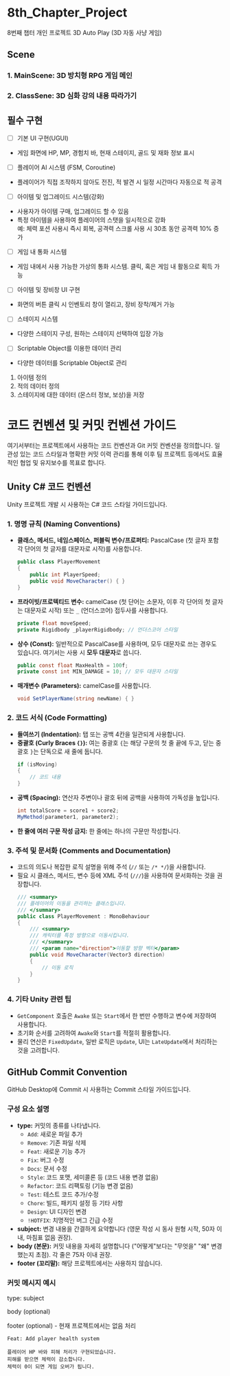 # 8th_Chapter_Project
8번째 챕터 개인 프로젝트
3D Auto Play (3D 자동 사냥 게임)

## Scene
### 1. MainScene: 3D 방치형 RPG 게임 메인
### 2. ClassSene: 3D 심화 강의 내용 따라가기

## 필수 구현

- [ ] 기본 UI 구현(UGUI)    
+ 게임 화면에 HP, MP, 경험치 바, 현재 스테이지, 골드 및 재화 정보 표시   
   
- [ ] 플레이어 AI 시스템 (FSM, Coroutine)
+ 플레이어가 직접 조작하지 않아도 전진, 적 발견 시 일정 시간마다 자동으로 적 공격   
   
- [ ] 아이템 및 업그레이드 시스템(강화)   
+ 사용자가 아이템 구매, 업그레이드 할 수 있음   
+ 특정 아이템을 사용하여 플레이어의 스탯을 일시적으로 강화   
   예: 체력 포션 사용시 즉시 회복, 공격력 스크롤 사용 시 30초 동안 공격력 10% 증가   
   
- [ ] 게임 내 통화 시스템   
+ 게임 내에서 사용 가능한 가상의 통화 시스템. 클릭, 혹은 게임 내 활동으로 획득 가능   
    
- [ ] 아이템 및 장비창 UI 구현   
+ 화면의 버튼 클릭 시 인벤토리 창이 열리고, 장비 장착/제거 가능   
   
- [ ] 스테이지 시스템   
+ 다양한 스테이지 구성, 원하는 스테이지 선택하여 입장 가능

- [ ] Scriptable Object를 이용한 데이터 관리   
+ 다양한 데이터를 Scriptable Object로 관리
 1. 아이템 정의
 2. 적의 데이터 정의
 3. 스테이지에 대한 데이터 (몬스터 정보, 보상)을 저장


# 코드 컨벤션 및 커밋 컨벤션 가이드

여기서부터는 프로젝트에서 사용하는 코드 컨벤션과 Git 커밋 컨벤션을 정의합니다. 
일관성 있는 코드 스타일과 명확한 커밋 이력 관리를 통해 이후 팀 프로젝트 등에서도 효율적인 협업 및 유지보수를 목표로 합니다.

## Unity C# 코드 컨벤션

Unity 프로젝트 개발 시 사용하는 C# 코드 스타일 가이드입니다.

### 1. 명명 규칙 (Naming Conventions)

*   **클래스, 메서드, 네임스페이스, 퍼블릭 변수/프로퍼티:** PascalCase (첫 글자 포함 각 단어의 첫 글자를 대문자로 시작)를 사용합니다.
    ```csharp
    public class PlayerMovement
    {
        public int PlayerSpeed;
        public void MoveCharacter() { }
    }
    ```
*   **프라이빗/프로텍티드 변수:** camelCase (첫 단어는 소문자, 이후 각 단어의 첫 글자는 대문자로 시작) 또는 `_` (언더스코어) 접두사를 사용합니다.
    ```csharp
    private float moveSpeed;
    private Rigidbody _playerRigidbody; // 언더스코어 스타일
    ```
*   **상수 (Const):** 일반적으로 PascalCase를 사용하며, 모두 대문자로 쓰는 경우도 있습니다. 여기서는 사용 시 **모두 대문자**로 씁니다.
    ```csharp
    public const float MaxHealth = 100f;
    private const int MIN_DAMAGE = 10; // 모두 대문자 스타일
    ```
*   **매개변수 (Parameters):** camelCase를 사용합니다.
    ```csharp
    void SetPlayerName(string newName) { }
    ```

### 2. 코드 서식 (Code Formatting)

*   **들여쓰기 (Indentation):** 탭 또는 공백 4칸을 일관되게 사용합니다.
*   **중괄호 (Curly Braces `{}`):** 여는 중괄호 `{`는 해당 구문의 첫 줄 끝에 두고, 닫는 중괄호 `}`는 단독으로 새 줄에 둡니다.
    ```csharp
    if (isMoving)
    {
        // 코드 내용
    }
    ```
*   **공백 (Spacing):** 연산자 주변이나 괄호 뒤에 공백을 사용하여 가독성을 높입니다.
    ```csharp
    int totalScore = score1 + score2;
    MyMethod(parameter1, parameter2);
    ```
*   **한 줄에 여러 구문 작성 금지:** 한 줄에는 하나의 구문만 작성합니다.

### 3. 주석 및 문서화 (Comments and Documentation)

*   코드의 의도나 복잡한 로직 설명을 위해 주석 (`//` 또는 `/* */`)을 사용합니다.
*   필요 시 클래스, 메서드, 변수 등에 XML 주석 (`///`)을 사용하여 문서화하는 것을 권장합니다.
    ```csharp
    /// <summary>
    /// 플레이어의 이동을 관리하는 클래스입니다.
    /// </summary>
    public class PlayerMovement : MonoBehaviour
    {
        /// <summary>
        /// 캐릭터를 특정 방향으로 이동시킵니다.
        /// </summary>
        /// <param name="direction">이동할 방향 벡터</param>
        public void MoveCharacter(Vector3 direction)
        {
            // 이동 로직
        }
    }
    ```

### 4. 기타 Unity 관련 팁

*   `GetComponent` 호출은 `Awake` 또는 `Start`에서 한 번만 수행하고 변수에 저장하여 사용합니다.
*   초기화 순서를 고려하여 `Awake`와 `Start`를 적절히 활용합니다.
*   물리 연산은 `FixedUpdate`, 일반 로직은 `Update`, UI는 `LateUpdate`에서 처리하는 것을 고려합니다.


## GitHub Commit Convention

GitHub Desktop에 Commit 시 사용하는 Commit 스타일 가이드입니다.


### 구성 요소 설명

*   **type:** 커밋의 종류를 나타냅니다.
    *   `Add`: 새로운 파일 추가
    *   `Remove`: 기존 파일 삭제
    *   `Feat`: 새로운 기능 추가
    *   `Fix`: 버그 수정
    *   `Docs`: 문서 수정
    *   `Style`: 코드 포맷, 세미콜론 등 (코드 내용 변경 없음)
    *   `Refactor`: 코드 리팩토링 (기능 변경 없음)
    *   `Test`: 테스트 코드 추가/수정
    *   `Chore`: 빌드, 패키지 설정 등 기타 사항
    *   `Design`: UI 디자인 변경 
    *   `!HOTFIX`: 치명적인 버그 긴급 수정
*   **subject:** 변경 내용을 간결하게 요약합니다 (영문 작성 시 동사 원형 시작, 50자 이내, 마침표 없음 권장).
*   **body (본문):** 커밋 내용을 자세히 설명합니다 ("어떻게"보다는 "무엇을" "왜" 변경했는지 초점). 각 줄은 75자 이내 권장.
*   **footer (꼬리말):** 해당 프로젝트에서는 사용하지 않습니다.

### 커밋 메시지 예시

type: subject

body (optional)

footer (optional) - 현재 프로젝트에서는 없음 처리

```
Feat: Add player health system

플레이어 HP 바와 피해 처리가 구현되었습니다.
피해를 받으면 체력이 감소합니다.
체력이 0이 되면 게임 오버가 됩니다.

